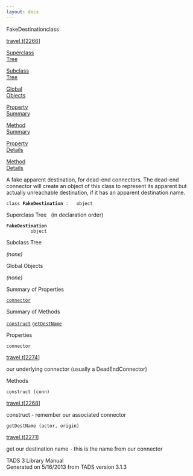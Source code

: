 ```yaml
---
layout: docs
---
```

<span class="title">FakeDestination</span><span class="type">class</span>

[travel.t](../file/travel.t.html)\[[2266](../source/travel.t.html#2266)\]

[Superclass  
Tree](#_SuperClassTree_)

[Subclass  
Tree](#_SubClassTree_)

[Global  
Objects](#_ObjectSummary_)

[Property  
Summary](#_PropSummary_)

[Method  
Summary](#_MethodSummary_)

[Property  
Details](#_Properties_)

[Method  
Details](#_Methods_)



A fake apparent destination, for dead-end connectors. The dead-end
connector will create an object of this class to represent its apparent
but actually unreachable destination, if it has an apparent destination
name.

`class `**`FakeDestination`**` :   object`



<span id="_SuperClassTree_"></span>



<span class="hdln">Superclass Tree</span>   (in declaration order)



**`FakeDestination`**  
`         object`  
<span id="_SubClassTree_"></span>



<span class="hdln">Subclass Tree</span>  



*(none)* <span id="_ObjectSummary_"></span>



<span class="hdln">Global Objects</span>  



*(none)* <span id="_PropSummary_"></span>



<span class="hdln">Summary of Properties</span>  



[`connector`](#connector)

<span id="_MethodSummary_"></span>



<span class="hdln">Summary of Methods</span>  



[`construct`](#construct) [`getDestName`](#getDestName)

<span id="_Properties_"></span>



<span class="hdln">Properties</span>  



<span id="connector"></span>

`connector`

[travel.t](../file/travel.t.html)\[[2274](../source/travel.t.html#2274)\]



our underlying connector (usually a DeadEndConnector)



<span id="_Methods_"></span>



<span class="hdln">Methods</span>  



<span id="construct"></span>

`construct (conn)`

[travel.t](../file/travel.t.html)\[[2268](../source/travel.t.html#2268)\]



construct - remember our associated connector



<span id="getDestName"></span>

`getDestName (actor, origin)`

[travel.t](../file/travel.t.html)\[[2271](../source/travel.t.html#2271)\]



get our destination name - this is the name from our connector





TADS 3 Library Manual  
Generated on 5/16/2013 from TADS version 3.1.3


